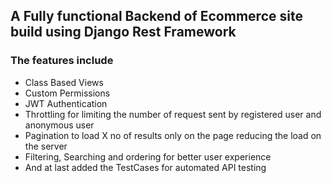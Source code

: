## A Fully functional Backend of Ecommerce site build using Django Rest Framework
### The features include
* Class Based Views
* Custom Permissions
* JWT Authentication
* Throttling for limiting the number of request sent by registered user and anonymous user
* Pagination to load X no of results only on the page reducing the load on the server
* Filtering, Searching and ordering for better user experience
* And at last added the TestCases for automated API testing 
